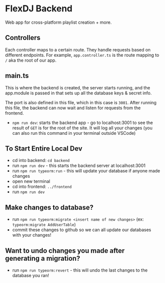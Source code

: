 # FlexDJ Backend

Web app for cross-platform playlist creation + more.

## Controllers

Each controller maps to a certain route. They handle requests based on different endpoints. For example, `app.controller.ts` is the route mapping to `/` aka the root of our app.

## main.ts

This is where the backend is created, the server starts running, and the app.module is passed in that sets up all the database keys & secret info.

The port is also defined in this file, which in this case is `3001`. After running this file, the backend can now wait and listen for requests from the frontend.

- `npm run dev`: starts the backend app - go to localhost:3001 to see the result of `GET` is for the root of the site. It will log all your changes (you can also run this command in your terminal outside VSCode)

## To Start Entire Local Dev

- cd into backend: `cd backend`
- run `npm run dev` - this starts the backend server at localhost:3001
- run `npm run typeorm:run` - this will update your database if anyone made changes
- open new terminal
- cd into frontend: `../frontend`
- run `npm run dev`

## Make changes to database?

- run `npm run typeorm:migrate <insert name of new changes>` (ex: `typeorm:migrate AddUserTable`)
- commit these changes to github so we can all update our databases with your changes!

## Want to undo changes you made after generating a migration?

- run `npm run typeorm:revert` - this will undo the last changes to the database you ran!
